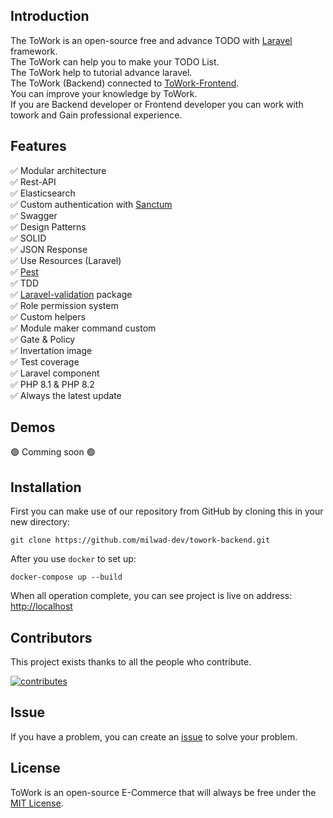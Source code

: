 ## Introduction
The ToWork is an open-source free and advance TODO with [Laravel](https://github.com/laravel/laravel) framework. <br>
The ToWork can help you to make your TODO List. <br>
The ToWork help to tutorial advance laravel. <br>
The ToWork (Backend) connected to <a href="https://github.com/milwad-dev/towork-frontend">ToWork-Frontend</a>.  <br>
You can improve your knowledge by ToWork. <br>
If you are Backend developer or Frontend developer you can work with towork and Gain professional experience.

## Features

✅ Modular architecture \
✅ Rest-API \
✅ Elasticsearch \
✅ Custom authentication with <a href="https://laravel.com/docs/10.x/sanctum">Sanctum</a>  
✅ Swagger \
✅ Design Patterns \
✅ SOLID \
✅ JSON Response \
✅ Use Resources (Laravel) \
✅ <a href="https://pestphp.com">Pest</a> \
✅ TDD \
✅ <a href="https://github.com/milwad-dev/laravel-validate">Laravel-validation</a> package \
✅ Role permission system \
✅ Custom helpers \
✅ Module maker command custom \
✅ Gate & Policy \
✅ Invertation image \
✅ Test coverage \
✅ Laravel component \
✅ PHP 8.1 & PHP 8.2 \
✅ Always the latest update

## Demos

🟢 Comming soon 🟢

## Installation

First you can make use of our repository from GitHub by cloning this in your new directory:

```shell
git clone https://github.com/milwad-dev/towork-backend.git
```

After you use `docker` to set up:

```shell
docker-compose up --build
```

When all operation complete, you can see project is live on address: <a href="http://localhost" target="blank">http://localhost</a>

## Contributors
This project exists thanks to all the people who contribute.

<a href="https://github.com/milwad-dev/towork-backend/graphs/contributors">
    <img src="https://opencollective.com/towork-backend/contributors.svg?width=890&button=false" alt="contributes">
</a>

## Issue
If you have a problem, you can create an <a href="https://github.com/milwad-dev/towork-backend/issues">issue</a> to solve your problem.

## License
ToWork is an open-source E-Commerce that will always be free under the [MIT License](https://github.com/bagisto/bagisto/blob/master/LICENSE).
